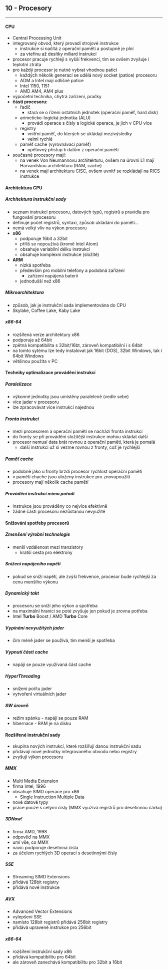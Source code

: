 ## 10 - Procesory
----
#### CPU

- Central Processing Unit
- integrovaný obvod, který provadí strojové instrukce
  - instrukce si načítá z operační paměti a postupně je plní
  - za vteřinu až desítky miliard instrukcí
- procesor pracuje rychleji s vyšší frekvencí, tím se ovšem zvyšuje i teplotní ztráta
- pro každý procesor je nutné vybrat vhodnou patici
  - každých několik generací se udělá nový socket (patice) procesoru
  - ADM a Intel mají odlišné patice
  - Intel 1150, 1151
  - AMD AM4, AM4 plus
- výpočetní technika, chytrá zařízení, pračky
- **části procesoru:**
  - řadič
    - stará se o řízení ostatních jednotek (operační paměť, hard disk)
  - arimeticko-logická jednotka (ALU)
    - provádí operace s čísly a logické operace, je jich v CPU více
  - registry
    - vnitřní paměť, do kterých se ukládají mezivýsledky
    - velmi rychlé
  - paměť cache (vyrovnávací paměť)
    - opětovný přístup k datům z operační paměti
- současné procesory mají:
  - na venek Von Neumannovu architekturu, ovšem na úrovni L1 mají Harvardskou architekturu (RAM, cache)
  - na venek mají architekturu CISC, ovšem uvnitř se rozkládají na RICS instrukce

#### Architektura CPU

##### Architektura instrukční sady
- seznam instrukcí procesoru, datových typů, registrů a pravidla pro fungování procesoru
- definuje počet registrů, syntaxi, způsob ukládání do paměti...
- nemá velký vliv na výkon procesoru
- **x86**
  - podporuje 16bit a 32bit
  - příliš se nepoužívá (kromě Intel Atom)
  - obsahuje variabilní délku instrukcí
  - obsahuje komplexní instrukce (složité)
- **ARM**
  - nízká spotřeba
  - především pro mobilní telefony a podobná zařízení
    - zařízení napájená baterií
  - jednodušší než x86

##### Mikroarchitektura
- způsob, jak je instrukční sada implementována do CPU
- Skylake, Coffee Lake, Kaby Lake

##### x86-64
- rozšířená verze architektury x86
- podporuje až 64bit
- zpětná kompatibilita s 32bit/16bt, zároveň kompatibilní i s 64bit
- na tomto sytému lze tedy instalovat jak 16bit (DOS), 32bit Windows, tak i 64bit Windows
- většinou použita v PC


#### Techniky optimalizace provádění instrukcí

##### Paralelizace
- výkonné jednotky jsou umístěny paraleleně (vedle sebe)
- více jader v procesoru
- lze zpracovávat více instrukcí najednou

##### Fronta instrukcí
- mezi procesorem a operační pamětí se nachází fronta instrukcí
- do fronty se při provádění složitější instrukce mohou skládat další
- procesor nemusí data brát rovnou z operační paměti, která je pomalá
  - další instrukci už si vezme rovnou z fronty, což je rychlejší

##### Paměť cache
- podobně jako u fronty brzdí procesor rychlost operační paměti
- v paměti chache jsou uloženy instrukce pro znovupoužití
- procesory mají několik cache pamětí

##### Provádění instrukcí mimo pořadí
- instrukce jsou prováděny co nejvíce efektivně
- žádné části procesoru nezůstanou nevyužité

#### Snižování spotřeby procesorů
##### Zmenšení výrobní technologie
- menší vzdálenost mezi tranzistory
  - kratší cesta pro elektrony

##### Snížení napájecího napětí
- pokud se sníží napětí, ale zvýší frekvence, procesor bude rychlejší za cenu menšího výkonu

##### Dynamický takt
- procesoru se sníží jeho výkon a spotřeba
- na maximální hranici se poté zvyšuje jen pokud je zrovna potřeba
- Intel **Turbo** Boost / AMD **Turbo** Core

##### Vypínání nevyužitých jader
- čím méně jader se používá, tím menší je spotřeba

##### Vypnutí části cache
- napájí se pouze využívaná část cache

##### HyperThreading
- snížení počtu jader
- vytvoření virtuálních jader

##### SW úroveň
- režim spánku - napájí se pouze RAM
- hibernace - RAM je na disku

#### Rozšířené instrukční sady
- skupina nových instrukcí, které rozšiřují danou instrukční sadu
- přidávají nové jednotky integrovaného obvodu nebo registry
- zvyšují výkon procesoru

##### MMX
- Multi Media Extension
- firma Intel, 1996
- obsahuje SIMD operace pro x86
  - Single Instruction Multiple Data
- nové datové typy
- práce pouze s celými čísly (MMX využívá registrů pro desetinnou čárku)

##### 3DNow!
- firma AMD, 1998
- odpověď na MMX
- umí vše, co MMX
- navíc podporuje desetinná čísla
- za účelem rychlých 3D operací s desetinnými čísly

##### SSE
- Streaming SIMD Extensions
- přidává 128bit registry
- přidává nové instrukce

##### AVX
- Advanced Vector Extensions
- vylepšení SSE
- namísto 128bit registrů přidává 256bit registry
- přidává upravené instrukce pro 256bit

##### x86-64
- rozšíření instrukční sady x86
- přidává kompatibilitu pro 64bit
- ale zároveň zanechává kompatibilitu pro 32bit a 16bit
